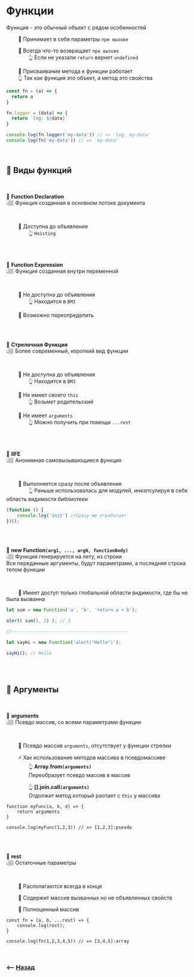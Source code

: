 # Функции

Функция - это обычный объект с рядом особенностей

&emsp;&emsp; 🔹 Принимает в себя параметры `при вызове`       

&emsp;&emsp; 🔹 Всегда что-то возвращает `при вызове`  
&emsp;&emsp;&emsp;&emsp; 👆 Если не указали `return` вернет `undefined`

&emsp;&emsp; 🛑 Присваивание метода к функции работает    
&emsp;&emsp; 👆 Так как функция это объект, а метод это свойства
```javascript
const fn = (a) => {
  return a
}

fn.logger = (data) => {
  return `log: ${data}`
}

console.log(fn.logger('my-data')) // => 'log: my-data'
console.log(fn('my-data')) // => 'my-data'
```

<br>

## 🚩 Виды функций

<br>

💠 **Function Declaration**  
👆🏽 Функция созданная в основном потоке документа

<br>

&emsp;&emsp; 🔹 Доступна до объявления    
&emsp;&emsp;&emsp;&emsp; 👆 `Hoisting`  

<br>
<br>

💠 **Function Expression**  
👆🏽 Функция созданная внутри переменной

<br>

&emsp;&emsp; 🔹 Не доступна до объявления    
&emsp;&emsp;&emsp;&emsp; 👆 Находится в `ВМЗ`  

&emsp;&emsp; 🔹 Возможно переопределить

<br>
<br>

💠 **Стрелочная Функция**  
👆🏽 Более современный, короткий вид функции

<br>

&emsp;&emsp; 🔹 Не доступна до объявления    
&emsp;&emsp;&emsp;&emsp; 👆 Находится в `ВМЗ`  

&emsp;&emsp; 🔹 Не имеет своего `this`  
&emsp;&emsp;&emsp;&emsp; 👆 Возьмет родительский  

&emsp;&emsp; 🔹 Не имеет `arguments`  
&emsp;&emsp;&emsp;&emsp; 👆 Можно получить при помощи `...rest`

<br>
<br>

💠 **IIFE**  
👆🏽 Анонимная самовызывающиеся функция

<br>

&emsp;&emsp; 🔹 Выполняется сразу после объявления      
&emsp;&emsp;&emsp;&emsp; 👆 Раньше использовалась для модулей, инкапсулируя в себе область видимости библиотеки  
```javascript
(function () {
    console.log('init') //Сразу же отработает
})();
```

<br>
<br>

💠 **new Function`(arg1, ..., argN, functionBody)`**  
👆🏽 Функция генерируется на лету, из строки  
Все переданные аргументы, будут параметрами, а последняя строка телом функции

<br>

&emsp;&emsp; 🛑 Имеет доступ только глобальной области видимости, где бы не была вызванна      

```javascript
let sum = new Function('a', 'b', 'return a + b');

alert( sum(1, 2) ); // 3

//--------------------------------------------

let sayHi = new Function('alert("Hello")');

sayHi(); // Hello
```

<br>
<br>
  
## 🚩 Аргументы

<br>

💠 **arguments**  
👆🏽 Псевдо массив, со всеми параметрами функции

<br>

&emsp;&emsp; 🔹 Псевдо массив `arguments`, отсутствует у функции стрелки      
  
&emsp;&emsp; ⚡ Хак использование методов массива в псевдомассиве  
&emsp;&emsp;&emsp;&emsp; 👆 **Array.from`(arguments)`**   
&emsp;&emsp;&emsp;&emsp; Переобразует псевдо массив в массив
  
&emsp;&emsp;&emsp;&emsp; 👆 **[].join.call`(arguments)`**  
&emsp;&emsp;&emsp;&emsp; Отдолжит метод который раотает с `this` у массива

```
function myFunc(a, b, d) => {
    return arguments
}

console.log(myFunc(1,2,3)) // => [1,2,3]:psevdo
```

<br>
<br>

💠 **rest**  
👆🏽 Остаточные параметры

<br>

&emsp;&emsp; 🔹 Располагаются всегда в конце      

&emsp;&emsp; 🔹 Содержит массив вызванных но не объявленных свойств 

&emsp;&emsp; 🔹 Полноценный массив
```
const fn = (a, b, ...rest) => {
    console.log(rest);
}

console.log(fn(1,2,3,4,5)) // => [3,4,5]:array
```

<br>

### ⟵ **<a href="../../readme.md">Назад</a>**